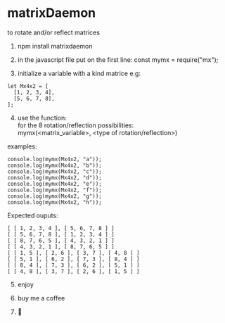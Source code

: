 # matrixDaemon
to rotate and/or reflect matrices


1. npm install matrixdaemon

2. in the javascript file put on the first line: const mymx = require("mx");

3. initialize a variable with a kind matrice e.g:

```
let Mx4x2 = [
  [1, 2, 3, 4],
  [5, 6, 7, 8],
];
```

4. use the function:<br />
for the 8 rotation/reflection possibilities:<br />
mymx(<matrix_variable>, <type of rotation/reflection>)

examples:
```
console.log(mymx(Mx4x2, "a"));
console.log(mymx(Mx4x2, "b"));
console.log(mymx(Mx4x2, "c"));
console.log(mymx(Mx4x2, "d"));
console.log(mymx(Mx4x2, "e"));
console.log(mymx(Mx4x2, "f"));
console.log(mymx(Mx4x2, "g"));
console.log(mymx(Mx4x2, "h"));
```

Expected ouputs:
```
[ [ 1, 2, 3, 4 ], [ 5, 6, 7, 8 ] ]
[ [ 5, 6, 7, 8 ], [ 1, 2, 3, 4 ] ]
[ [ 8, 7, 6, 5 ], [ 4, 3, 2, 1 ] ]
[ [ 4, 3, 2, 1 ], [ 8, 7, 6, 5 ] ]
[ [ 1, 5 ], [ 2, 6 ], [ 3, 7 ], [ 4, 8 ] ]
[ [ 5, 1 ], [ 6, 2 ], [ 7, 3 ], [ 8, 4 ] ]
[ [ 8, 4 ], [ 7, 3 ], [ 6, 2 ], [ 5, 1 ] ]
[ [ 4, 8 ], [ 3, 7 ], [ 2, 6 ], [ 1, 5 ] ]
```

5. enjoy

6. buy me a coffee

7. 🌹


